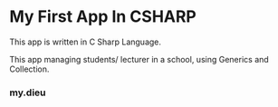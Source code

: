 # My First App In CSHARP 

This app is written in C Sharp Language. 

This app managing students/ lecturer in a school, using Generics and Collection.

### my.dieu